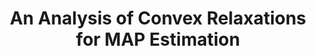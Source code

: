 ---
title: "An Analysis of Convex Relaxations for MAP Estimation"
year: 2007
pdf_url: "http://cms.brookes.ac.uk/research/visiongroup/files/paper_analysis_relaxation.pdf"
category: "vision"
author_list: "M Pawan Kumar, V. Kolmogorov, Philip H.S. Torr"
grant: "NULL"
pub_in: "In Neural Information Processing Conference, NIPS"
---
